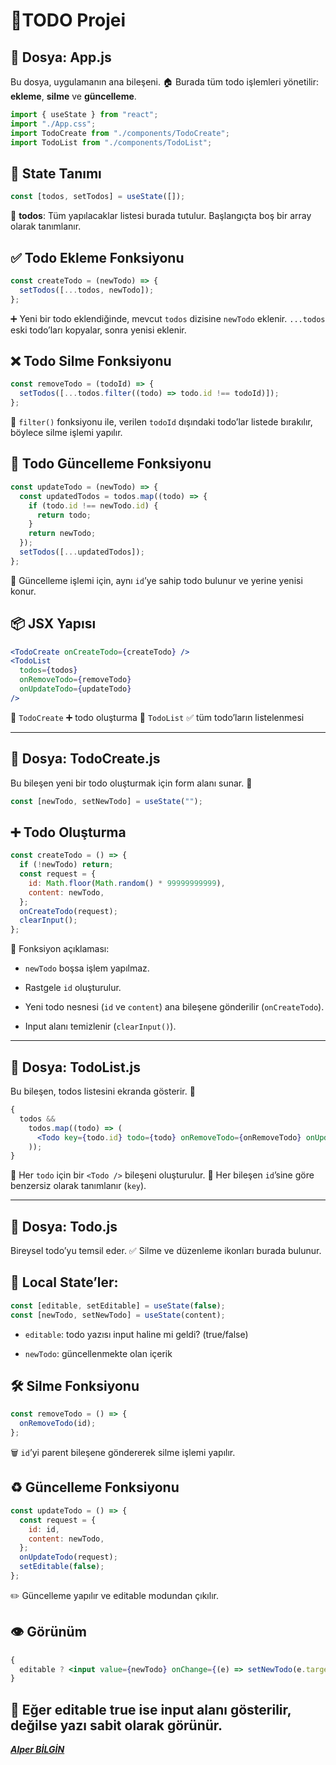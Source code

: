 # **🧩TODO Projei**

## 📁 Dosya: App.js

Bu dosya, uygulamanın ana bileşeni. 🏠 Burada tüm todo işlemleri yönetilir: **ekleme**, **silme** ve **güncelleme**.

```jsx
import { useState } from "react";
import "./App.css";
import TodoCreate from "./components/TodoCreate";
import TodoList from "./components/TodoList";
```

## 🔧 State Tanımı

```jsx
const [todos, setTodos] = useState([]);
```

🧠 **todos**: Tüm yapılacaklar listesi burada tutulur. Başlangıçta boş bir array olarak tanımlanır.

## ✅ Todo Ekleme Fonksiyonu

```jsx
const createTodo = (newTodo) => {
  setTodos([...todos, newTodo]);
};
```

➕ Yeni bir todo eklendiğinde, mevcut `todos` dizisine `newTodo` eklenir. `...todos` eski todo’ları kopyalar, sonra yenisi eklenir.

## ❌ Todo Silme Fonksiyonu

```jsx
const removeTodo = (todoId) => {
  setTodos([...todos.filter((todo) => todo.id !== todoId)]);
};
```

🧹 `filter()` fonksiyonu ile, verilen `todoId` dışındaki todo’lar listede bırakılır, böylece silme işlemi yapılır.

## 📝 Todo Güncelleme Fonksiyonu

```jsx
const updateTodo = (newTodo) => {
  const updatedTodos = todos.map((todo) => {
    if (todo.id !== newTodo.id) {
      return todo;
    }
    return newTodo;
  });
  setTodos([...updatedTodos]);
};
```

🔄 Güncelleme işlemi için, aynı `id`’ye sahip todo bulunur ve yerine yenisi konur.

## 📦 JSX Yapısı

```jsx
<TodoCreate onCreateTodo={createTodo} />
<TodoList
  todos={todos}
  onRemoveTodo={removeTodo}
  onUpdateTodo={updateTodo}
/>
```

🧩 `TodoCreate` ➕ todo oluşturma 🧩 `TodoList` ✅ tüm todo’ların listelenmesi

---

## 📁 Dosya: TodoCreate.js

Bu bileşen yeni bir todo oluşturmak için form alanı sunar. 🧾

```jsx
const [newTodo, setNewTodo] = useState("");
```

## ➕ Todo Oluşturma

```jsx
const createTodo = () => {
  if (!newTodo) return;
  const request = {
    id: Math.floor(Math.random() * 99999999999),
    content: newTodo,
  };
  onCreateTodo(request);
  clearInput();
};
```

🧠 Fonksiyon açıklaması:

- `newTodo` boşsa işlem yapılmaz.

- Rastgele `id` oluşturulur.

- Yeni todo nesnesi (`id` ve `content`) ana bileşene gönderilir (`onCreateTodo`).

- Input alanı temizlenir (`clearInput()`).

---

## 📁 Dosya: TodoList.js

Bu bileşen, todos listesini ekranda gösterir. 🧮

```jsx
{
  todos &&
    todos.map((todo) => (
      <Todo key={todo.id} todo={todo} onRemoveTodo={onRemoveTodo} onUpdateTodo={onUpdateTodo} />
    ));
}
```

🧱 Her `todo` için bir `<Todo />` bileşeni oluşturulur. 🧠 Her bileşen `id`’sine göre benzersiz olarak tanımlanır (`key`).

---

## 📁 Dosya: Todo.js

Bireysel todo’yu temsil eder. ✅ Silme ve düzenleme ikonları burada bulunur.

## 🧠 Local State’ler:

```jsx
const [editable, setEditable] = useState(false);
const [newTodo, setNewTodo] = useState(content);
```

- `editable`: todo yazısı input haline mi geldi? (true/false)

- `newTodo`: güncellenmekte olan içerik

## 🛠️ Silme Fonksiyonu

```jsx
const removeTodo = () => {
  onRemoveTodo(id);
};
```

🗑️ `id`’yi parent bileşene göndererek silme işlemi yapılır.

## ♻️ Güncelleme Fonksiyonu

```jsx
const updateTodo = () => {
  const request = {
    id: id,
    content: newTodo,
  };
  onUpdateTodo(request);
  setEditable(false);
};
```

✏️ Güncelleme yapılır ve editable modundan çıkılır.

## 👁️ Görünüm

```jsx
{
  editable ? <input value={newTodo} onChange={(e) => setNewTodo(e.target.value)} /> : content;
}
```

## 👀 Eğer editable true ise input alanı gösterilir, değilse yazı sabit olarak görünür.

**_[Alper BİLGİN](https://github.com/Alper-Bilgin)_**
